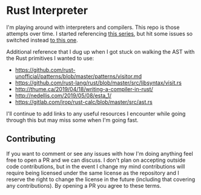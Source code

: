 # Rust Interpreter

I'm playing around with interpreters and compilers. This repo is those attempts
over time. I started referencing [this series][1], but hit some issues so
switched instead [to this one][2].

Additional reference that I dug up when I got stuck on walking the AST with the
Rust primitives I wanted to use:

* https://github.com/rust-unofficial/patterns/blob/master/patterns/visitor.md
* https://github.com/rust-lang/rust/blob/master/src/libsyntax/visit.rs
* http://thume.ca/2019/04/18/writing-a-compiler-in-rust/
* http://nedellis.com/2019/05/08/esta_1/
* https://gitlab.com/jrop/rust-calc/blob/master/src/ast.rs

I'll continue to add links to any useful resources I encounter while going
through this but may miss some when I'm going fast.

## Contributing

If you want to comment or see any issues with how I'm doing anything feel free
to open a PR and we can discuss. I don't plan on accepting outside code
contributions, but in the event I change my mind contributions will require
being licensed under the same license as the repository and I reserve the right
to change the license in the future (including that covering any
contributions). By opening a PR you agree to these terms.

[1]: https://ruslanspivak.com/lsbasi-part1/
[2]: https://craftinginterpreters.com/
